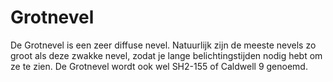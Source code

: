 # Grotnevel

De Grotnevel is een zeer diffuse nevel. Natuurlijk zijn de meeste nevels zo
groot als deze zwakke nevel, zodat je lange belichtingstijden nodig hebt om ze
te zien. De Grotnevel wordt ook wel SH2-155 of Caldwell 9 genoemd.
